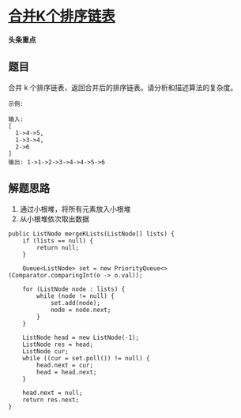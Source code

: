# [合并K个排序链表](https://leetcode-cn.com/explore/interview/card/bytedance/244/linked-list-and-tree/1025/)

**头条重点**

## 题目

合并 k 个排序链表，返回合并后的排序链表。请分析和描述算法的复杂度。

```
示例:

输入:
[
  1->4->5,
  1->3->4,
  2->6
]
输出: 1->1->2->3->4->4->5->6
```

## 解题思路

  1. 通过小根堆，将所有元素放入小根堆
  2. 从小根堆依次取出数据

```
public ListNode mergeKLists(ListNode[] lists) {
    if (lists == null) {
        return null;
    }

    Queue<ListNode> set = new PriorityQueue<>(Comparator.comparingInt(o -> o.val));

    for (ListNode node : lists) {
        while (node != null) {
            set.add(node);
            node = node.next;
        }
    }

    ListNode head = new ListNode(-1);
    ListNode res = head;
    ListNode cur;
    while ((cur = set.poll()) != null) {
        head.next = cur;
        head = head.next;
    }

    head.next = null;
    return res.next;
}
```
